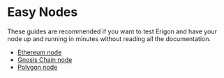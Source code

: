 # Easy Nodes

These guides are recommended if you want to test Erigon and have your node up and running in minutes without reading all the documentation.

- [Ethereum node](how-to-run-an-ethereum-node.md)
- [Gnosis Chain node](how-to-run-a-gnosis-chain-node.md)
- [Polygon node](how-to-run-a-polygon-node.md)
